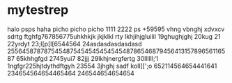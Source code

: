 # mytestrep
halo 
psps
haha
picho picho picho
1111
2222
ps
+59595
vhng
vbnghj
xdvxcv
sdrtg
ftghfg767856775uhkhkjk
jkjklkl
rty
lkhjihjgluilil
19ghughjghj
20kug
21
22yrdyt
23;l[p[l[6544564
24asdasdasdasdasd
25564587878754548754545454545454878654687945641315789656116587
65khhgfgd
2745yui7
82jjj
29lkhjnergfertg
30llllll;'l
1ngfgr225hjtdythdftgyh
23554
3jhghj
sadf
koll[[';o
652114564654441641
234654564654465464
246544654654654
